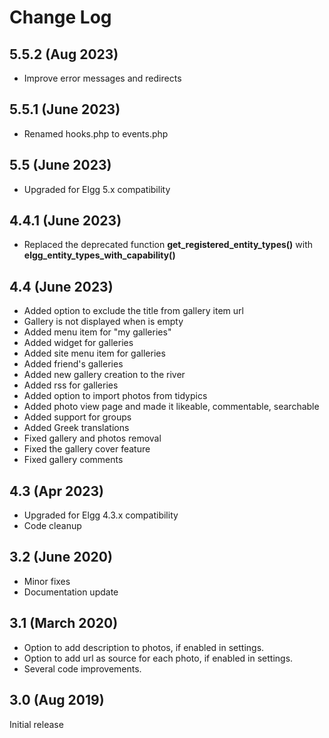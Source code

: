 # Change Log

## 5.5.2 (Aug 2023)

- Improve error messages and redirects

## 5.5.1 (June 2023)

- Renamed hooks.php to events.php

## 5.5 (June 2023)

- Upgraded for Elgg 5.x compatibility

## 4.4.1 (June 2023)

- Replaced the deprecated function **get_registered_entity_types()** with **elgg_entity_types_with_capability()**

## 4.4 (June 2023)
- Added option to exclude the title from gallery item url
- Gallery is not displayed when is empty
- Added menu item for "my galleries"
- Added widget for galleries
- Added site menu item for galleries
- Added friend's galleries
- Added new gallery creation to the river
- Added rss for galleries
- Added option to import photos from tidypics
- Added photo view page and made it likeable, commentable, searchable
- Added support for groups
- Added Greek translations
- Fixed gallery and photos removal
- Fixed the gallery cover feature
- Fixed gallery comments

## 4.3 (Apr 2023)

- Upgraded for Elgg 4.3.x compatibility
- Code cleanup

## 3.2 (June 2020)

- Minor fixes
- Documentation update

## 3.1 (March 2020)

- Option to add description to photos, if enabled in settings.
- Option to add url as source for each photo, if enabled in settings.
- Several code improvements.

## 3.0 (Aug 2019)

Initial release
